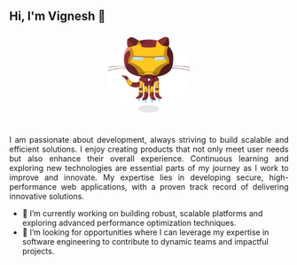 ## Hi, I'm Vignesh 👋

<div align="center">
  <img src="Image.jpg" alt="Circular Image" style="width: 150px; height: 150px; border-radius: 50%; object-fit: cover;">
</div>
</br>

<p align="Justify">
I am passionate about development, always striving to build scalable and efficient solutions. I enjoy creating products that not only meet user needs but also enhance their overall experience. Continuous learning and exploring new technologies are essential parts of my journey as I work to improve and innovate. My expertise lies in developing secure, high-performance web applications, with a proven track record of delivering innovative solutions. 
</p>

- 🔭 I’m currently working on building robust, scalable platforms and exploring advanced performance optimization techniques.
- 🤔 I’m looking for opportunities where I can leverage my expertise in software engineering to contribute to dynamic teams and impactful projects.




  
